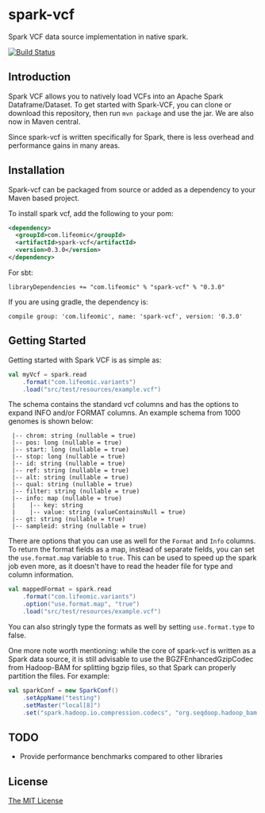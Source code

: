 # spark-vcf

Spark VCF data source implementation in native spark.

[![Build Status](https://travis-ci.org/lifeomic/spark-vcf.svg?branch=master)](https://travis-ci.org/lifeomic/spark-vcf)

## Introduction

Spark VCF allows you to natively load VCFs into an Apache Spark Dataframe/Dataset. To get started with Spark-VCF, you can
clone or download this repository, then run `mvn package` and use the jar. We are also now in Maven central.

Since spark-vcf is written specifically for Spark, there is less overhead and performance gains in many areas.

## Installation

Spark-vcf can be packaged from source or added as a dependency to your Maven based project.

To install spark vcf, add the following to your pom:

```xml
<dependency>
  <groupId>com.lifeomic</groupId>
  <artifactId>spark-vcf</artifactId>
  <version>0.3.0</version>
</dependency>
```

For sbt:
```
libraryDependencies += "com.lifeomic" % "spark-vcf" % "0.3.0"
```

If you are using gradle, the dependency is:
```
compile group: 'com.lifeomic', name: 'spark-vcf', version: '0.3.0'
```

## Getting Started

Getting started with Spark VCF is as simple as:

```scala
val myVcf = spark.read
    .format("com.lifeomic.variants")
    .load("src/test/resources/example.vcf")
```

The schema contains the standard vcf columns and has the options to expand INFO and/or FORMAT columns. An example schema
from 1000 genomes is shown below:

```
 |-- chrom: string (nullable = true)
 |-- pos: long (nullable = true)
 |-- start: long (nullable = true)
 |-- stop: long (nullable = true)
 |-- id: string (nullable = true)
 |-- ref: string (nullable = true)
 |-- alt: string (nullable = true)
 |-- qual: string (nullable = true)
 |-- filter: string (nullable = true)
 |-- info: map (nullable = true)
 |    |-- key: string
 |    |-- value: string (valueContainsNull = true)
 |-- gt: string (nullable = true)
 |-- sampleid: string (nullable = true)

```

There are options that you can use as well for the `Format` and `Info` columns. To return the format fields as a map,
instead of separate fields, you can set the `use.format.map` variable to `true`. This can be used to speed up the spark
job even more, as it doesn't have to read the header file for type and column information.

```scala
val mappedFormat = spark.read
    .format("com.lifeomic.variants")
    .option("use.format.map", "true")
    .load("src/test/resources/example.vcf")
```

You can also stringly type the formats as well by setting `use.format.type` to false.

One more note worth mentioning: while the core of spark-vcf is written as a Spark data source, it is still advisable to use
the BGZFEnhancedGzipCodec from Hadoop-BAM for splitting bgzip files, so that Spark can properly partition the files. For example:

```scala
val sparkConf = new SparkConf()
    .setAppName("testing")
    .setMaster("local[8]")
    .set("spark.hadoop.io.compression.codecs", "org.seqdoop.hadoop_bam.util.BGZFEnhancedGzipCodec")
```

## TODO

* Provide performance benchmarks compared to other libraries

## License

[The MIT License](LICENSE)
